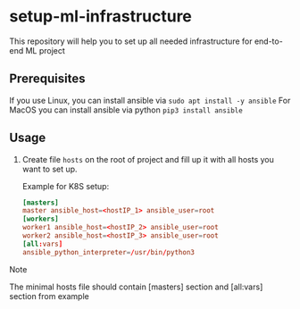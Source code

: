 # setup-ml-infrastructure

This repository will help you to set up all needed infrastructure for end-to-end ML project

## Prerequisites

If you use Linux, you can install ansible via `sudo apt install -y ansible`
For MacOS you can install ansible via python `pip3 install ansible`

## Usage

1. Create file `hosts` on the root of project and fill up it with all hosts you want to set up.

    Example for K8S setup:

    ```toml
    [masters]
    master ansible_host=<hostIP_1> ansible_user=root
    [workers]
    worker1 ansible_host=<hostIP_2> ansible_user=root
    worker2 ansible_host=<hostIP_3> ansible_user=root
    [all:vars]
    ansible_python_interpreter=/usr/bin/python3

    ```

> [!NOTE]
> The minimal hosts file should contain [masters] section and [all:vars] section from example
